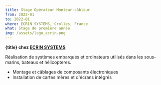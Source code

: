 ```yaml
---
title: Stage Opérateur Monteur-câbleur
from: 2022-01
to: 2022-01
where: ECRIN SYSTEMS, Crolles, France
what: Stage de première année
img: /assets/logo_ecrin.png
---
```


**{title} chez [ECRIN SYSTEMS](https://ecrin.com)**

Réalisation de systèmes embarqués et ordinateurs utilisés dans les sous-marins, bateaux et hélicoptères.

- Montage et câblages de composants électroniques
- Installation de cartes mères et d'écrans intégrés
